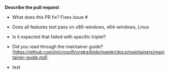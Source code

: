 **Describe the pull request**

- What does this PR fix? Fixes issue #

- Does all features test pass on x86-windows, x64-windows, Linux

- Is it expected that failed with specific triplet?

- Did you read through the maintainer guide? [https://github.com/microsoft/vcpkg/blob/master/docs/maintainers/maintainer-guide.md].

- test
